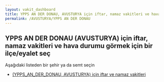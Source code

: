 ```yaml
---
layout: vakit_dashboard
title: YPPS AN DER DONAU, AVUSTURYA için iftar, namaz vakitleri ve hava durumu - ilçe/eyalet seç
permalink: /AVUSTURYA/YPPS AN DER DONAU
---
```


## YPPS AN DER DONAU (AVUSTURYA) için iftar, namaz vakitleri ve hava durumu  görmek için bir ilçe/eyalet seç

Aşağıdaki listeden bir şehir ya da semt seçin

* [ (YPPS_AN_DER_DONAU, AVUSTURYA) için iftar ve namaz vakitleri](/AVUSTURYA/YPPS_AN_DER_DONAU/)

<script type="text/javascript">
  var GLOBAL_COUNTRY = 'AVUSTURYA';
  var GLOBAL_CITY = 'YPPS AN DER DONAU';
  var GLOBAL_STATE = 'YPPS AN DER DONAU';
</script>
